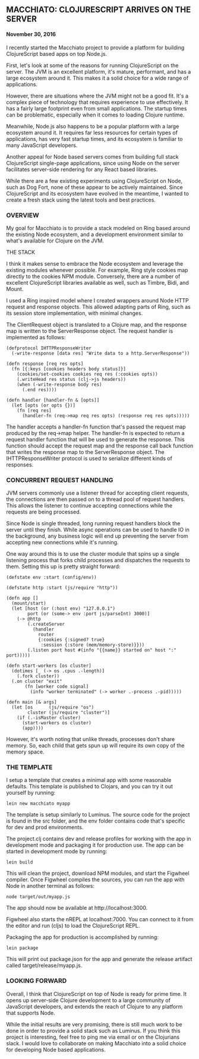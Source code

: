 ## MACCHIATO: CLOJURESCRIPT ARRIVES ON THE SERVER 

#### November 30, 2016

I recently started the Macchiato project to provide a platform for building
ClojureScript based apps on top Node.js.

First, let's look at some of the reasons for running ClojureScript on the
server. The JVM is an excellent platform, it's mature, performant, and has a
large ecosystem around it. This makes it a solid choice for a wide range of
applications.

However, there are situations where the JVM might not be a good fit. It's a
complex piece of technology that requires experience to use effectively. It has
a fairly large footprint even from small applications. The startup times can be
problematic, especially when it comes to loading Clojure runtime.

Meanwhile, Node.js also happens to be a popular platform with a large ecosystem
around it. It requires far less resources for certain types of applications, has
very fast startup times, and its ecosystem is familiar to many JavaScript
developers.

Another appeal for Node based servers comes from building full stack
ClojureScript single-page applications, since using Node on the server
facilitates server-side rendering for any React based libraries.

While there are a few existing experiments using ClojureScript on Node, such as
Dog Fort, none of these appear to be actively maintained. Since ClojureScript
and its ecosystem have evolved in the meantime, I wanted to create a fresh stack
using the latest tools and best practices.


### OVERVIEW

My goal for Macchiato is to provide a stack modeled on Ring based around the
existing Node ecosystem, and a development environment similar to what's
available for Clojure on the JVM.

THE STACK

I think it makes sense to embrace the Node ecosystem and leverage the existing
modules whenever possible. For example, Ring style cookies map directly to the
cookies NPM module. Conversely, there are a number of excellent ClojureScript
libraries available as well, such as Timbre, Bidi, and Mount.

I used a Ring inspired model where I created wrappers around Node HTTP request
and response objects. This allowed adapting parts of Ring, such as its session
store implementation, with minimal changes.

The ClientRequest object is translated to a Clojure map, and the response map is
written to the ServerResponse object. The request handler is implemented as
follows:

```
(defprotocol IHTTPResponseWriter
  (-write-response [data res] "Write data to a http.ServerResponse"))

(defn response [req res opts]
  (fn [{:keys [cookies headers body status]}]
    (cookies/set-cookies cookies req res (:cookies opts))
    (.writeHead res status (clj->js headers))
    (when (-write-response body res)
      (.end res))))

(defn handler [handler-fn & [opts]]
  (let [opts (or opts {})]
    (fn [req res]
      (handler-fn (req->map req res opts) (response req res opts)))))
```

The handler accepts a handler-fn function that's passed the request map produced
by the req->map helper. The handler-fn is expected to return a request handler
function that will be used to generate the response. This function should accept
the request map and the response call back function that writes the response map
to the ServerResponse object. The IHTTPResponseWriter protocol is used to
serialize different kinds of responses.

### CONCURRENT REQUEST HANDLING

JVM servers commonly use a listener thread for accepting client requests, the
connections are then passed on to a thread pool of request handlers. This allows
the listener to continue accepting connections while the requests are being
processed.

Since Node is single threaded, long running request handlers block the server
until they finish. While async operations can be used to handle IO in the
background, any business logic will end up preventing the server from accepting
new connections while it's running.

One way around this is to use the cluster module that spins up a single
listening process that forks child processes and dispatches the requests to
them. Setting this up is pretty straight forward:

```
(defstate env :start (config/env))

(defstate http :start (js/require "http"))

(defn app []
  (mount/start)
  (let [host (or (:host env) "127.0.0.1")
        port (or (some-> env :port js/parseInt) 3000)]
    (-> @http
        (.createServer
          (handler
            router
            {:cookies {:signed? true}
             :session {:store (mem/memory-store)}}))
        (.listen port host #(info "{{name}} started on" host ":" port)))))

(defn start-workers [os cluster]
  (dotimes [_ (-> os .cpus .-length)]
    (.fork cluster))
  (.on cluster "exit"
       (fn [worker code signal]
         (info "worker terminated" (-> worker .-process .-pid)))))

(defn main [& args]
  (let [os      (js/require "os")
        cluster (js/require "cluster")]
    (if (.-isMaster cluster)
      (start-workers os cluster)
      (app))))
```

However, it's worth noting that unlike threads, processes don't share memory.
So, each child that gets spun up will require its own copy of the memory space.

### THE TEMPLATE

I setup a template that creates a minimal app with some reasonable defaults.
This template is published to Clojars, and you can try it out yourself by
running:

```
lein new macchiato myapp
```

The template is setup similarly to Luminus. The source code for the project is
found in the src folder, and the env folder contains code that's specific for
dev and prod environments.

The project.clj contains dev and release profiles for working with the app in
development mode and packaging it for production use. The app can be started in
development mode by running:

```
lein build
```

This will clean the project, download NPM modules, and start the Figwheel
compiler. Once Figwheel compiles the sources, you can run the app with Node in
another terminal as follows:


```
node target/out/myapp.js
```

The app should now be available at http://localhost:3000.

Figwheel also starts the nREPL at localhost:7000. You can connect to it from the
editor and run (cljs) to load the ClojureScript REPL.

Packaging the app for production is accomplished by running:

```
lein package
```

This will print out package.json for the app and generate the release artifact
called target/release/myapp.js.

### LOOKING FORWARD

Overall, I think that ClojureScript on top of Node is ready for prime time. It
opens up server-side Clojure development to a large community of JavaScript
developers, and extends the reach of Clojure to any platform that supports Node.

While the initial results are very promising, there is still much work to be
done in order to provide a solid stack such as Luminus. If you think this
project is interesting, feel free to ping me via email or on the Clojurians
slack. I would love to collaborate on making Macchiato into a solid choice for
developing Node based applications.
